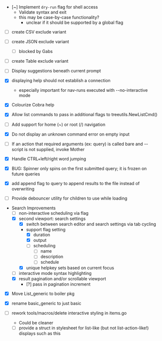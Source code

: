 - [~] Implement `dry-run` flag for shell access
    - Validate syntax and exit
    - this may be case-by-case functionality?
        - unclear if it should be supported by a global flag 

- [ ] create CSV exclude variant
- [ ] create JSON exclude variant
    - [ ] blocked by Gabs
- [ ] create Table exclude variant

- [ ] Display suggestions beneath current prompt

- [x] displaying help should not establish a connection
    - especially important for nav-runs executed with --no-interactive mode 

- [x] Colourize Cobra help

- [x] Allow list commands to pass in additional flags to treeutils.NewListCmd()

- [ ] Add support for home (~) or root (/) navigation

- [x] Do not display an unknown command error on empty input

- [ ] If an action that required arguments (ex: query) is called bare and --script is not supplied, invoke Mother

- [x] Handle CTRL+left/right word jumping

- [x] BUG: Spinner only spins on the first submitted query; it is frozen on future queries

- [x] add append flag to query to append results to the file instead of overwriting

- [ ] Provide debouncer utility for children to use while loading

- Search Improvements
    - [ ] non-interactive scheduling via flag
    - [x] second viewport: search settings
        - [x] switch between search editor and search settings via tab cycling
        - support flag setting
            - [x] duration
            - [x] output
            - [ ] scheduling
                - [ ] name
                - [ ] description
                - [ ] schedule
        - [x] unique helpkey sets based on current focus
    - [ ] interactive mode syntax highlighting
    - [x] result pagination and/or scrollable viewport
        - [?] pass in pagination increment

- [x] Move List_generic to boiler pkg

- [x] rename basic_generic to just basic

- [ ] rework tools/macros/delete interactive styling in items.go
    - Could be cleaner
    - [ ] provide a struct in stylesheet for list-like (but not list-action-like!) displays such as this  
